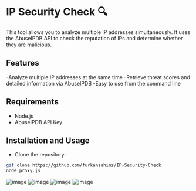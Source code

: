 # IP Security Check 🔍
This tool allows you to analyze multiple IP addresses simultaneously. It uses the AbuseIPDB API to check the reputation of IPs and determine whether they are malicious.

## Features
-Analyze multiple IP addresses at the same time
-Retrieve threat scores and detailed information via AbuseIPDB
-Easy to use from the command line

## Requirements
- Node.js
- AbuseIPDB API Key

## Installation and Usage
- Clone the repository:

```bash
git clone https://github.com/furkansahinz/IP-Security-Check
node proxy.js
````
![image](https://github.com/user-attachments/assets/6e9d1413-7645-4a5d-9c8a-f095544bde05)
![image](https://github.com/user-attachments/assets/de78a793-2c5f-414c-801d-512d5e015135)
![image](https://github.com/user-attachments/assets/0e26bd5d-7595-4e6a-9327-16529cd921ec)
![image](https://github.com/user-attachments/assets/cfb8267d-247c-4971-999f-e2dc5290c0b8)
